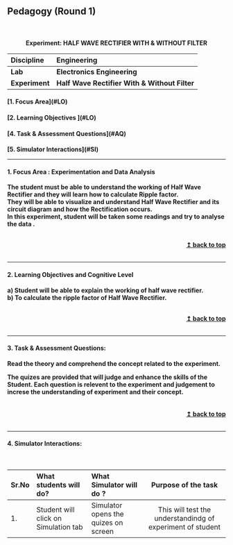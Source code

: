 ## Pedagogy (Round 1)
<p align="center">
<br>
<br>
<b> Experiment: HALF WAVE RECTIFIER WITH & WITHOUT FILTER <a name="top"></a> <br>
</p>

<b>Discipline | <b>Engineering
:--|:--|
<b> Lab | <b> Electronics Engineering
<b> Experiment|     <b>Half Wave Rectifier With & Without Filter


<h4> [1. Focus Area](#LO)
<h4> [2. Learning Objectives ](#LO)
<h4> [4. Task & Assessment Questions](#AQ)
<h4> [5. Simulator Interactions](#SI)
<hr>

<a name="LO"></a>
#### 1. Focus Area : Experimentation and Data Analysis
The student must be able to understand the working of Half Wave Rectifier and they will learn how to calculate Ripple factor.<br>
They will be able to visualize and understand Half Wave Rectifier and its circuit diagram and how the Rectification occurs.<br>
In this experiment, student will be taken some readings and try to analyse the data .

<br/>
<div align="right">
    <b><a href="#top">↥ back to top</a></b>
</div>
<br/>
<hr>

<a name="LO"></a>
#### 2. Learning Objectives and Cognitive Level
a) Student will be able to explain the working of half wave rectifier.<br>
b) To calculate the ripple factor of Half Wave Rectifier.


<br/>
<div align="right">
    <b><a href="#top">↥ back to top</a></b>
</div>
<br/>
<hr>

<a name="IS"></a>

#### 3. Task & Assessment Questions:

Read the theory and comprehend the concept related to the experiment. 
<br>
<div>
    The quizes are provided that will judge and enhance the skills of the Student.
    Each question is relevent to the experiment and judgement to increse the understanding of experiment and their concept.
 
</div>
<br>

<br/>
<div align="right">
    <b><a href="#top">↥ back to top</a></b>
</div>
<br/>
<hr>

<a name="SI"></a>

#### 4. Simulator Interactions:
<br>

Sr.No | What students will do? | What Simulator will do ? | Purpose of the task
:--|:--|:--|:--:
1.| Student will click on Simulation tab | Simulator opens the quizes on  screen | This will test the understandindg of experiment of student








